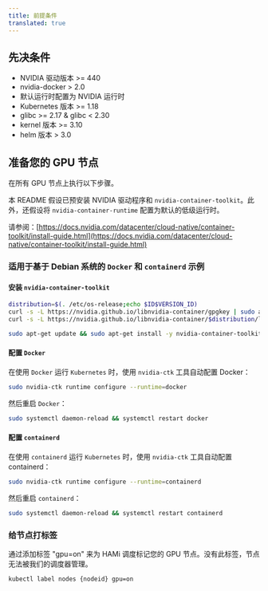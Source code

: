```yaml
---
title: 前提条件
translated: true
---
```


## 先决条件

- NVIDIA 驱动版本 >= 440
- nvidia-docker > 2.0
- 默认运行时配置为 NVIDIA 运行时
- Kubernetes 版本 >= 1.18
- glibc >= 2.17 & glibc < 2.30
- kernel 版本 >= 3.10
- helm 版本 > 3.0

## 准备您的 GPU 节点

在所有 GPU 节点上执行以下步骤。

本 README 假设已预安装 NVIDIA 驱动程序和 `nvidia-container-toolkit`。此外，还假设将 `nvidia-container-runtime` 配置为默认的低级运行时。

请参阅：[https://docs.nvidia.com/datacenter/cloud-native/container-toolkit/install-guide.html](https://docs.nvidia.com/datacenter/cloud-native/container-toolkit/install-guide.html)

### 适用于基于 Debian 系统的 `Docker` 和 `containerd` 示例

#### 安装 `nvidia-container-toolkit`

```bash
distribution=$(. /etc/os-release;echo $ID$VERSION_ID)
curl -s -L https://nvidia.github.io/libnvidia-container/gpgkey | sudo apt-key add -
curl -s -L https://nvidia.github.io/libnvidia-container/$distribution/libnvidia-container.list | sudo tee /etc/apt/sources.list.d/libnvidia-container.list

sudo apt-get update && sudo apt-get install -y nvidia-container-toolkit
```

#### 配置 `Docker`

在使用 `Docker` 运行 `Kubernetes` 时，使用 `nvidia-ctk` 工具自动配置 Docker：

```bash
sudo nvidia-ctk runtime configure --runtime=docker
```

然后重启 `Docker`：

```bash
sudo systemctl daemon-reload && systemctl restart docker
```

#### 配置 `containerd`

在使用 `containerd` 运行 `Kubernetes` 时，使用 `nvidia-ctk` 工具自动配置 containerd：

```bash
sudo nvidia-ctk runtime configure --runtime=containerd
```

然后重启 `containerd`：

```bash
sudo systemctl daemon-reload && systemctl restart containerd
```

### 给节点打标签

通过添加标签 "gpu=on" 来为 HAMi 调度标记您的 GPU 节点。没有此标签，节点无法被我们的调度器管理。

```
kubectl label nodes {nodeid} gpu=on